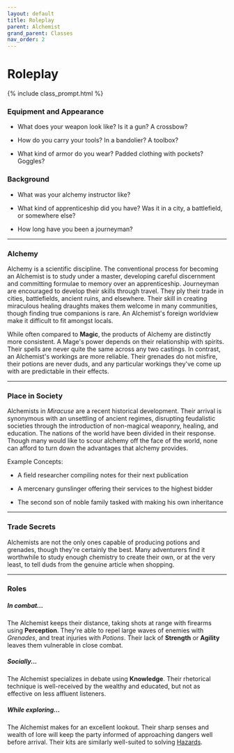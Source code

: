 ```yaml
---
layout: default
title: Roleplay
parent: Alchemist
grand_parent: Classes
nav_order: 2
---
```


# Roleplay

{% include class_prompt.html %}

### Equipment and Appearance

- What does your weapon look like? Is it a gun? A crossbow?

- How do you carry your tools? In a bandolier? A toolbox?

- What kind of armor do you wear? Padded clothing with pockets? Goggles?

### Background

- What was your alchemy instructor like?

- What kind of apprenticeship did you have? Was it in a city, a battlefield, or somewhere else?

- How long have you been a journeyman?

---

### Alchemy

Alchemy is a scientific discipline. The conventional process for becoming an Alchemist is to study under a master, developing careful discernment and committing formulae to memory over an apprenticeship. Journeyman are encouraged to develop their skills through travel. They ply their trade in cities, battlefields, ancient ruins, and elsewhere. Their skill in creating miraculous healing draughts makes them welcome in many communities, though finding true companions is rare. An Alchemist's foreign worldview make it difficult to fit amongst locals.

While often compared to **<span style="color: {{ site.mage_color }}">Magic</span>**, the products of Alchemy are distinctly more consistent. A Mage's power depends on their relationship with spirits. Their spells are never quite the same across any two castings. In contrast, an Alchemist's workings are more reliable. Their grenades do not misfire, their potions are never duds, and any particular workings they've come up with are predictable in their effects.

---

### Place in Society

Alchemists in _Miracuse_ are a recent historical development. Their arrival is synonymous with an unsettling of ancient regimes, disrupting feudalistic societies through the introduction of non-magical weaponry, healing, and education. The nations of the world have been divided in their response. Though many would like to scour alchemy off the face of the world, none can afford to turn down the advantages that alchemy provides.

Example Concepts:

- A field researcher compiling notes for their next publication

- A mercenary gunslinger offering their services to the highest bidder

- The second son of noble family tasked with making his own inheritance

---

### Trade Secrets

Alchemists are not the only ones capable of producing potions and grenades, though they're certainly the best. Many adventurers find it worthwhile to study enough chemistry to create their own, or at the very least, to tell duds from the genuine article when shopping.

---

### Roles

##### In combat...

The Alchemist keeps their distance, taking shots at range with firearms using **<span style="color: {{ site.alchemist_color }}">Perception</span>**. They're able to repel large waves of enemies with _Grenades_, and treat injuries with _Potions_. Their lack of **<span style="color: {{ site.soldier_color }}">Strength</span>** or **<span style="color: {{ site.scoundrel_color }}">Agility</span>** leaves them vulnerable in close combat.

##### Socially...

The Alchemist specializes in debate using **<span style="color: {{ site.alchemist_color }}">Knowledge</span>**. Their rhetorical technique is well-received by the wealthy and educated, but not as effective on less affluent listeners.

##### While exploring...

The Alchemist makes for an excellent lookout. Their sharp senses and wealth of lore will keep the party informed of approaching dangers well before arrival. Their kits are similarly well-suited to solving [Hazards](../../adventuring/exploration/index.html#hazards).
